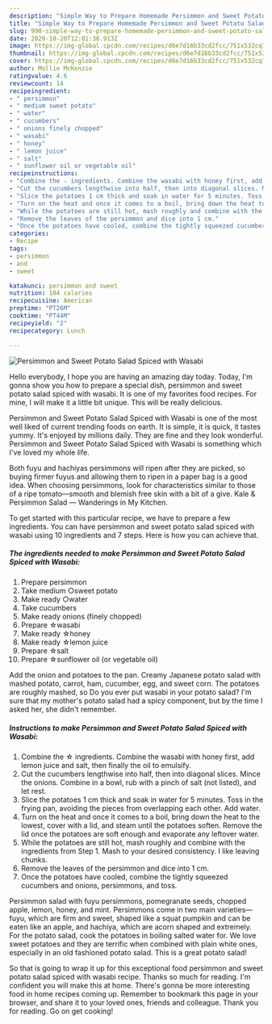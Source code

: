 ```yaml
---
description: "Simple Way to Prepare Homemade Persimmon and Sweet Potato Salad Spiced with Wasabi"
title: "Simple Way to Prepare Homemade Persimmon and Sweet Potato Salad Spiced with Wasabi"
slug: 990-simple-way-to-prepare-homemade-persimmon-and-sweet-potato-salad-spiced-with-wasabi
date: 2020-10-20T12:01:38.913Z
image: https://img-global.cpcdn.com/recipes/d6e7d16b33cd2fcc/751x532cq70/persimmon-and-sweet-potato-salad-spiced-with-wasabi-recipe-main-photo.jpg
thumbnail: https://img-global.cpcdn.com/recipes/d6e7d16b33cd2fcc/751x532cq70/persimmon-and-sweet-potato-salad-spiced-with-wasabi-recipe-main-photo.jpg
cover: https://img-global.cpcdn.com/recipes/d6e7d16b33cd2fcc/751x532cq70/persimmon-and-sweet-potato-salad-spiced-with-wasabi-recipe-main-photo.jpg
author: Mollie McKenzie
ratingvalue: 4.6
reviewcount: 14
recipeingredient:
- " persimmon"
- " medium sweet potato"
- " water"
- " cucumbers"
- " onions finely chopped"
- " wasabi"
- " honey"
- " lemon juice"
- " salt"
- " sunflower oil or vegetable oil"
recipeinstructions:
- "Combine the ☆ ingredients. Combine the wasabi with honey first, add lemon juice and salt, then finally the oil to emulsify."
- "Cut the cucumbers lengthwise into half, then into diagonal slices. Mince the onions. Combine in a bowl, rub with a pinch of salt (not listed), and let rest."
- "Slice the potatoes 1 cm thick and soak in water for 5 minutes. Toss in the frying pan, avoiding the pieces from overlapping each other. Add water."
- "Turn on the heat and once it comes to a boil, bring down the heat to the lowest, cover with a lid, and steam until the potatoes soften. Remove the lid once the potatoes are soft enough and evaporate any leftover water."
- "While the potatoes are still hot, mash roughly and combine with the ingredients from Step 1. Mash to your desired consistency. I like leaving chunks."
- "Remove the leaves of the persimmon and dice into 1 cm."
- "Once the potatoes have cooled, combine the tightly squeezed cucumbers and onions, persimmons, and toss."
categories:
- Recipe
tags:
- persimmon
- and
- sweet

katakunci: persimmon and sweet 
nutrition: 184 calories
recipecuisine: American
preptime: "PT26M"
cooktime: "PT44M"
recipeyield: "2"
recipecategory: Lunch

---
```



![Persimmon and Sweet Potato Salad Spiced with Wasabi](https://img-global.cpcdn.com/recipes/d6e7d16b33cd2fcc/751x532cq70/persimmon-and-sweet-potato-salad-spiced-with-wasabi-recipe-main-photo.jpg)

Hello everybody, I hope you are having an amazing day today. Today, I'm gonna show you how to prepare a special dish, persimmon and sweet potato salad spiced with wasabi. It is one of my favorites food recipes. For mine, I will make it a little bit unique. This will be really delicious.

Persimmon and Sweet Potato Salad Spiced with Wasabi is one of the most well liked of current trending foods on earth. It is simple, it is quick, it tastes yummy. It's enjoyed by millions daily. They are fine and they look wonderful. Persimmon and Sweet Potato Salad Spiced with Wasabi is something which I've loved my whole life.

Both fuyu and hachiyas persimmons will ripen after they are picked, so buying firmer fuyus and allowing them to ripen in a paper bag is a good idea. When choosing persimmons, look for characteristics similar to those of a ripe tomato—smooth and blemish free skin with a bit of a give. Kale &amp; Persimmon Salad — Wanderings in My Kitchen.


To get started with this particular recipe, we have to prepare a few ingredients. You can have persimmon and sweet potato salad spiced with wasabi using 10 ingredients and 7 steps. Here is how you can achieve that.

<!--inarticleads1-->

##### The ingredients needed to make Persimmon and Sweet Potato Salad Spiced with Wasabi:

1. Prepare  persimmon
1. Take  medium ○sweet potato
1. Make ready  ○water
1. Take  cucumbers
1. Make ready  onions (finely chopped)
1. Prepare  ☆wasabi
1. Make ready  ☆honey
1. Make ready  ☆lemon juice
1. Prepare  ☆salt
1. Prepare  ☆sunflower oil (or vegetable oil)


Add the onion and potatoes to the pan. Creamy Japanese potato salad with mashed potato, carrot, ham, cucumber, egg, and sweet corn. The potatoes are roughly mashed, so Do you ever put wasabi in your potato salad? I&#39;m sure that my mother&#39;s potato salad had a spicy component, but by the time I asked her, she didn&#39;t remember. 

<!--inarticleads2-->

##### Instructions to make Persimmon and Sweet Potato Salad Spiced with Wasabi:

1. Combine the ☆ ingredients. Combine the wasabi with honey first, add lemon juice and salt, then finally the oil to emulsify.
1. Cut the cucumbers lengthwise into half, then into diagonal slices. Mince the onions. Combine in a bowl, rub with a pinch of salt (not listed), and let rest.
1. Slice the potatoes 1 cm thick and soak in water for 5 minutes. Toss in the frying pan, avoiding the pieces from overlapping each other. Add water.
1. Turn on the heat and once it comes to a boil, bring down the heat to the lowest, cover with a lid, and steam until the potatoes soften. Remove the lid once the potatoes are soft enough and evaporate any leftover water.
1. While the potatoes are still hot, mash roughly and combine with the ingredients from Step 1. Mash to your desired consistency. I like leaving chunks.
1. Remove the leaves of the persimmon and dice into 1 cm.
1. Once the potatoes have cooled, combine the tightly squeezed cucumbers and onions, persimmons, and toss.


Persimmon salad with fuyu persimmons, pomegranate seeds, chopped apple, lemon, honey, and mint. Persimmons come in two main varieties—fuyu, which are firm and sweet, shaped like a squat pumpkin and can be eaten like an apple, and hachiya, which are acorn shaped and extremely. For the potato salad, cook the potatoes in boiling salted water for. We love sweet potatoes and they are terrific when combined with plain white ones, especially in an old fashioned potato salad. This is a great potato salad! 

So that is going to wrap it up for this exceptional food persimmon and sweet potato salad spiced with wasabi recipe. Thanks so much for reading. I'm confident you will make this at home. There's gonna be more interesting food in home recipes coming up. Remember to bookmark this page in your browser, and share it to your loved ones, friends and colleague. Thank you for reading. Go on get cooking!
